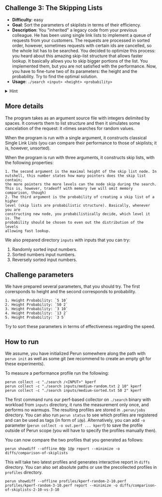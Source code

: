 ## Challenge 3: The Skipping Lists

  - **Difficulty**: easy
  - **Goal**: Sort the parameters of skiplists in terms of their efficiency.
  - **Description**: You "inherited" a legacy code from your previous colleague.
  He has been using single link lists to implement a queue of requests from your
  customers. The requests are processed in sorted order, however, sometimes
  requests with certain ids are cancelled, so the whole list has to be searched.
  You decided to optimize this process: you heard about this amazing skip-list
  structure that allows faster lookup. It basically allows you to skip bigger
  portions of the list. You implemented them, but you are not satisfied with the
  performance. Now, you have to fine-tune two of its parameters: the height and
  the probability. Try to find the optimal solution.
  - **Usage**: `./search <input> <height> <probability>`
  <details>
    <summary>Hint</summary>
    This does not need hint, only diligent work.
  </details>

## More details

The program takes as an argument source file with integers delimited by spaces.
It converts them to list structure and then it simulates some cancelation of the
request: it `n`times searches for random values.

When the program is run with a single argument, it constructs classical Single
Link Lists (you can compare their performance to those of skiplists; it is,
however, unsorted).

When the program is run with three arguments, it constructs skip lists, with the
following properties:

    1. The second argument is the maximal height of the skip list node. In
    nutshell, this number states how many pointers does the skip list contain;
    the more pointers the more levels can the node skip during the search.
    This is, however, tradeoff with memory (we will omit memory comparison, though)
    2. The third argument is the probability of creating a skip list of a higher
    level (skip lists are probabilistic structure). Basically, whenever you are
    constructing new node, you probabilistically decide, which level it is. The
    probability should be chosen to even out the distribution of the levels
    allowing fast lookup.
    
We also prepared directory `inputs` with inputs that you can try:

  1. Randomly sorted input numbers.
  2. Sorted numbers input numbers.
  3. Reversely sorted input numbers.

## Challenge parameters

We have prepared several parameters, that you should try. The first corersponds
to height and the second corresponds to probability.

    1. Height Probability: `5 10`
    2. Height Probability: `50 2`
    3. Height Probability: `3 10`
    4. Height Probability: `13 2`
    5. Height Probability: `3 5`

Try to sort these parameters in terms of effectiveness regarding the speed.

## How to run

We assume, you have initialized Perun somewhere along the path with `perun init` as well as some git (we recommend to create an empty git for these experiments).

To measure a performance profile run the following:

    perun collect -c "./search /<INPUT>" kperf
    perun collect -c "./search inputs/medium-random.txt 2 10" kperf
    perun collect -c "./search inputs/medium-sorted.txt 50 2" kperf

The first command runs our perf-based collector on `./search` binary with
workload from `inputs` directory, it runs the measurement only once, and
performs no warmups. The resulting profiles are stored in `.perun/jobs`
directory. You can also run `perun status` to see which profiles are registered
and can be used as tags (in form of `i@p`). Alternatively, you can add `-o`
parameter (`perun collect -o out.perf ... kperf`) to save the profile outside of
Perun scope (you will have to specify the profiles manually then).

You can now compare the two profiles that you generated as follows:

    perun showdiff --offline 0@p 1@p report --minimize -o diffs/comparison-of-skiplists

This will take two latest profiles and generates interactive report in `diffs` directory. You can also set absolute paths or use the precollected profiles in `profiles` directory.

    perun showdiff --offline profiles/kperf-random-2-10.perf profiles/kperf-random-3-10.perf report --minimize -o diffs/comparison-of-skiplists-2-10-vs-3-10